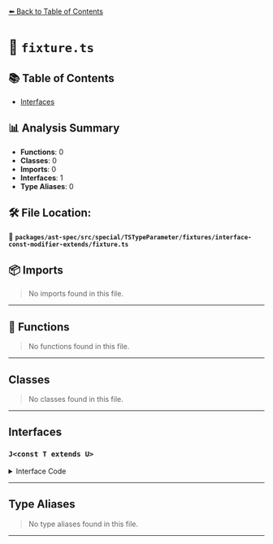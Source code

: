 [⬅️ Back to Table of Contents](../../../../../../../index.md)

# 📄 `fixture.ts`

## 📚 Table of Contents

- [Interfaces](#interfaces)

## 📊 Analysis Summary

- **Functions**: 0
- **Classes**: 0
- **Imports**: 0
- **Interfaces**: 1
- **Type Aliases**: 0

## 🛠️ File Location:
📂 **`packages/ast-spec/src/special/TSTypeParameter/fixtures/interface-const-modifier-extends/fixture.ts`**

## 📦 Imports

> No imports found in this file.


---

## 🔧 Functions

> No functions found in this file.


---

## Classes

> No classes found in this file.


---

## Interfaces

### `J<const T extends U>`

<details><summary>Interface Code</summary>

```ts
interface J<const T extends U> {}
```
</details>


---

## Type Aliases

> No type aliases found in this file.


---